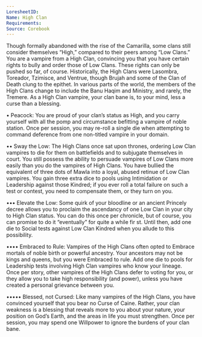 ```yaml
---
LoresheetID: 
Name: High Clan
Requirements:
Source: Corebook
---
```

Though formally abandoned with the rise of the Camarilla, some clans still consider themselves “High,” compared to their peers among “Low Clans.” You are a vampire from a High Clan, convincing you that you have certain rights to bully and order those of Low Clans. These rights can only be pushed so far, of course. Historically, the High Clans were Lasombra, Toreador, Tzimisce, and Ventrue, though Brujah and some of the Clan of Death clung to the epithet. In various parts of the world, the members of the High Clans change to include the Banu Haqim and Ministry, and rarely, the Tremere. As a High Clan vampire, your clan bane is, to your mind, less a curse than a blessing. 

• Peacock: You are proud of your clan’s status as High, and you carry yourself with all the pomp and circumstance befitting a vampire of noble station. Once per session, you may re-roll a single die when attempting to command deference from one non-titled vampire in your domain. 

•• Sway the Low: The High Clans once sat upon thrones, ordering Low Clan vampires to die for them on battlefields and to subjugate themselves in court. You still possess the ability to persuade vampires of Low Clans more easily than you do the vampires of High Clans. You have bullied the equivalent of three dots of Mawla into a loyal, abused retinue of Low Clan vampires. You gain three extra dice to pools using Intimidation or Leadership against those Kindred; if you ever roll a total failure on such a test or contest, you need to compensate them, or they turn on you. 

••• Elevate the Low: Some quirk of your bloodline or an ancient Princely decree allows you to proclaim the ascendancy of one Low Clan in your city to High Clan status. You can do this once per chronicle, but of course, you can promise to do it “eventually” for quite a while fir st. Until then, add one die to Social tests against Low Clan Kindred when you allude to this possibility. 

•••• Embraced to Rule: Vampires of the High Clans often opted to Embrace mortals of noble birth or powerful ancestry. Your ancestors may not be kings and queens, but you were Embraced to rule. Add one die to pools for Leadership tests involving High Clan vampires who know your lineage. Once per story, other vampires of the High Clans defer to voting for you, or they allow you to take high responsibility (and power), unless you have created a personal grievance between you. 

••••• Blessed, not Cursed: Like many vampires of the High Clans, you have convinced yourself that you bear no Curse of Caine. Rather, your clan weakness is a blessing that reveals more to you about your nature, your position on God’s Earth, and the areas in life you must strengthen. Once per session, you may spend one Willpower to ignore the burdens of your clan bane.